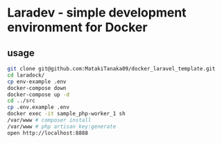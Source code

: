 # Laradev - simple development environment for Docker

## usage

```bash
git clone git@github.com:MatakiTanaka09/docker_laravel_template.git
cd laradock/
cp env-example .env
docker-compose down
docker-compose up -d
cd ../src
cp .env.example .env
docker exec -it sample_php-worker_1 sh
/var/www # composer install
/var/www # php artisan key:generate
open http://localhost:8888
